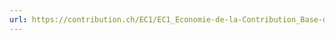 ```yaml
---
url: https://contribution.ch/EC1/EC1_Economie-de-la-Contribution_Base-de-connaissances_v0-9.pdf
---
```

